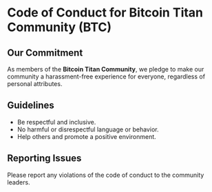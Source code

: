 # Code of Conduct for Bitcoin Titan Community (BTC)

## Our Commitment
As members of the **Bitcoin Titan Community**, we pledge to make our community a harassment-free experience for everyone, regardless of personal attributes.

## Guidelines
- Be respectful and inclusive.
- No harmful or disrespectful language or behavior.
- Help others and promote a positive environment.

## Reporting Issues
Please report any violations of the code of conduct to the community leaders.
